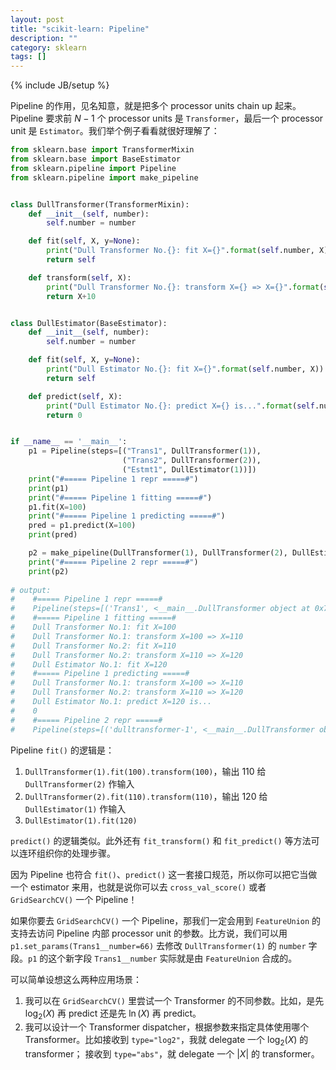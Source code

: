 ```yaml
---
layout: post
title: "scikit-learn: Pipeline"
description: ""
category: sklearn
tags: []
---
```

{% include JB/setup %}

Pipeline 的作用，见名知意，就是把多个 processor units chain up 起来。Pipeline 要求前 $N-1$ 个 processor units 是 `Transformer`，最后一个 processor unit 是 `Estimator`。我们举个例子看看就很好理解了：

```python
from sklearn.base import TransformerMixin
from sklearn.base import BaseEstimator
from sklearn.pipeline import Pipeline
from sklearn.pipeline import make_pipeline


class DullTransformer(TransformerMixin):
    def __init__(self, number):
        self.number = number

    def fit(self, X, y=None):
        print("Dull Transformer No.{}: fit X={}".format(self.number, X))
        return self

    def transform(self, X):
        print("Dull Transformer No.{}: transform X={} => X={}".format(self.number, X, X+10))
        return X+10


class DullEstimator(BaseEstimator):
    def __init__(self, number):
        self.number = number

    def fit(self, X, y=None):
        print("Dull Estimator No.{}: fit X={}".format(self.number, X))
        return self

    def predict(self, X):
        print("Dull Estimator No.{}: predict X={} is...".format(self.number, X))
        return 0


if __name__ == '__main__':
    p1 = Pipeline(steps=[("Trans1", DullTransformer(1)),
                         ("Trans2", DullTransformer(2)),
                         ("Estmt1", DullEstimator(1))])
    print("#===== Pipeline 1 repr =====#")
    print(p1)
    print("#===== Pipeline 1 fitting =====#")
    p1.fit(X=100)
    print("#===== Pipeline 1 predicting =====#")
    pred = p1.predict(X=100)
    print(pred)

    p2 = make_pipeline(DullTransformer(1), DullTransformer(2), DullEstimator(1))
    print("#===== Pipeline 2 repr =====#")
    print(p2)
    
# output:
#    #===== Pipeline 1 repr =====#
#    Pipeline(steps=[('Trans1', <__main__.DullTransformer object at 0x7f7008051ad0>), ('Trans2', <__main__.DullTransformer object at 0x7f7008061590>), ('Estmt1', DullEstimator(number=1))])
#    #===== Pipeline 1 fitting =====#
#    Dull Transformer No.1: fit X=100
#    Dull Transformer No.1: transform X=100 => X=110
#    Dull Transformer No.2: fit X=110
#    Dull Transformer No.2: transform X=110 => X=120
#    Dull Estimator No.1: fit X=120
#    #===== Pipeline 1 predicting =====#
#    Dull Transformer No.1: transform X=100 => X=110
#    Dull Transformer No.2: transform X=110 => X=120
#    Dull Estimator No.1: predict X=120 is...
#    0
#    #===== Pipeline 2 repr =====#
#    Pipeline(steps=[('dulltransformer-1', <__main__.DullTransformer object at 0x7f7011c8f750>), ('dulltransformer-2', <__main__.DullTransformer object at 0x7f7008061890>), ('dullestimator', DullEstimator(number=1))])
``` 

Pipeline `fit()` 的逻辑是：

1. `DullTransformer(1).fit(100).transform(100)`，输出 110 给 `DullTransformer(2)` 作输入
1. `DullTransformer(2).fit(110).transform(110)`，输出 120 给 `DullEstimator(1)` 作输入
1. `DullEstimator(1).fit(120)`

`predict()` 的逻辑类似。此外还有 `fit_transform()` 和 `fit_predict()` 等方法可以连环组织你的处理步骤。

因为 Pipeline 也符合 `fit()`、`predict()` 这一套接口规范，所以你可以把它当做一个 estimator 来用，也就是说你可以去 `cross_val_score()` 或者 `GridSearchCV()` 一个 Pipeline！

如果你要去 `GridSearchCV()` 一个 Pipeline，那我们一定会用到 `FeatureUnion` 的支持去访问 Pipeline 内部 processor unit 的参数。比方说，我们可以用 `p1.set_params(Trans1__number=66)` 去修改 `DullTransformer(1)` 的 `number` 字段。`p1` 的这个新字段 `Trans1__number` 实际就是由 `FeatureUnion` 合成的。

可以简单设想这么两种应用场景：

1. 我可以在 `GridSearchCV()` 里尝试一个 Transformer 的不同参数。比如，是先 $\log_2(X)$ 再 predict 还是先 $\ln(X)$ 再 predict。
1. 我可以设计一个 Transformer dispatcher，根据参数来指定具体使用哪个 Transformer。比如接收到 `type="log2"`，我就 delegate 一个 $\log_2(X)$ 的 transformer； 接收到 `type="abs"`，就 delegate 一个 $\vert X \vert$ 的 transformer。

